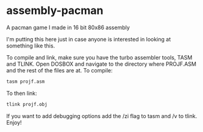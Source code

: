 # assembly-pacman
A pacman game I made in 16 bit 80x86 assembly

I'm putting this here just in case anyone is interested in looking at something like this.

To compile and link, make sure you have the turbo assembler tools, TASM and TLINK.
Open DOSBOX and navigate to the directory where PROJF.ASM and the rest of the files are at.
To compile:
```bash
tasm projf.asm
```
To then link:
```bash
tlink projf.obj
```

If you want to add debugging options add the /zi flag to tasm and /v to tlink.
Enjoy!
